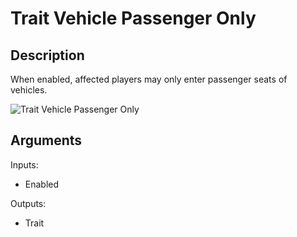 # Trait Vehicle Passenger Only

## Description

When enabled, affected players may only enter passenger seats of vehicles.

![Trait Vehicle Passenger Only](../../.gitbook/assets/images/scripting/traits/trait-vehicle-passenger-only.png)

## Arguments

Inputs:

* Enabled

Outputs:

* Trait
